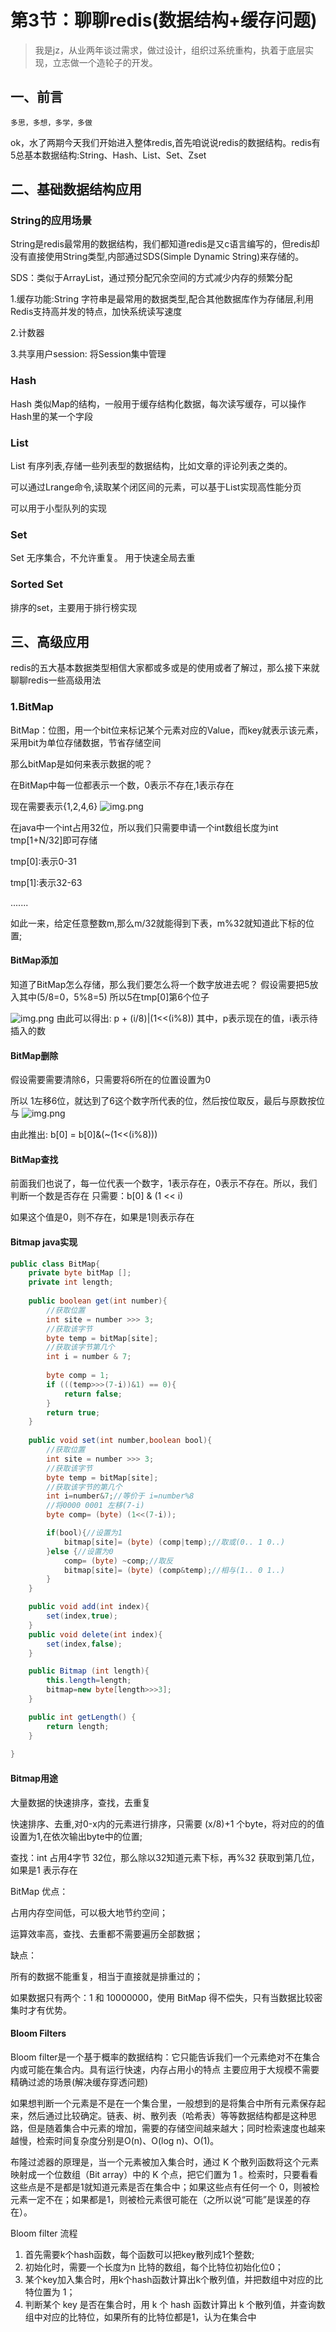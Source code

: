 # 第3节：聊聊redis(数据结构+缓存问题)
>我是jz，从业两年谈过需求，做过设计，组织过系统重构，执着于底层实现，立志做一个造轮子的开发。

## 一、前言
`多思，多想，多学，多做`

ok，水了两期今天我们开始进入整体redis,首先咱说说redis的数据结构。redis有5总基本数据结构:String、Hash、List、Set、Zset

## 二、基础数据结构应用

### String的应用场景

String是redis最常用的数据结构，我们都知道redis是又c语言编写的，但redis却没有直接使用String类型,内部通过SDS(Simple Dynamic String)来存储的。

SDS：类似于ArrayList，通过预分配冗余空间的方式减少内存的频繁分配
    
1.缓存功能:String 字符串是最常用的数据类型,配合其他数据库作为存储层,利用Redis支持高并发的特点，加快系统读写速度

2.计数器

3.共享用户session: 将Session集中管理

### Hash

Hash 类似Map的结构，一般用于缓存结构化数据，每次读写缓存，可以操作Hash里的某一个字段

### List

List 有序列表,存储一些列表型的数据结构，比如文章的评论列表之类的。

可以通过Lrange命令,读取某个闭区间的元素，可以基于List实现高性能分页

可以用于小型队列的实现

### Set

Set 无序集合，不允许重复。 用于快速全局去重

### Sorted Set

排序的set，主要用于排行榜实现

## 三、高级应用

redis的五大基本数据类型相信大家都或多或是的使用或者了解过，那么接下来就聊聊redis一些高级用法

### 1.BitMap

BitMap：位图，用一个bit位来标记某个元素对应的Value，而key就表示该元素，采用bit为单位存储数据，节省存储空间

那么bitMap是如何来表示数据的呢？

在BitMap中每一位都表示一个数，0表示不存在,1表示存在

现在需要表示{1,2,4,6}
![img.png](../../assets/img/redis/Chapter_3/BitMap_1.png)

在java中一个int占用32位，所以我们只需要申请一个int数组长度为int tmp[1+N/32]即可存储

tmp[0]:表示0-31

tmp[1]:表示32-63

.......

如此一来，给定任意整数m,那么m/32就能得到下表，m%32就知道此下标的位置;

#### BitMap添加

知道了BitMap怎么存储，那么我们要怎么将一个数字放进去呢？ 假设需要把5放入其中(5/8=0，5%8=5) 所以5在tmp[0]第6个位子

![img.png](../../assets/img/redis/Chapter_3/BitMap_add.png)
由此可以得出: p + (i/8)|(1<<(i%8)) 其中，p表示现在的值，i表示待插入的数


#### BitMap删除
假设需要需要清除6，只需要将6所在的位置设置为0

所以 1左移6位，就达到了6这个数字所代表的位，然后按位取反，最后与原数按位与
![img.png](../../assets/img/redis/Chapter_3/BitMap_sub.png)

由此推出: b[0] = b[0]&(~(1<<(i%8)))

#### BitMap查找

前面我们也说了，每一位代表一个数字，1表示存在，0表示不存在。所以，我们判断一个数是否存在
只需要：b[0] & (1 << i)

如果这个值是0，则不存在，如果是1则表示存在

#### Bitmap java实现
```java
public class BitMap{
    private byte bitMap [];
    private int length;
    
    public boolean get(int number){
        //获取位置 
        int site = number >>> 3;
        //获取该字节
        byte temp = bitMap[site];
        //获取该字节第几个
        int i = number & 7;
        
        byte comp = 1;
        if (((temp>>>(7-i))&1) == 0){
            return false;
        }
        return true;
    }
    
    public void set(int number,boolean bool){
        //获取位置 
        int site = number >>> 3;
        //获取该字节
        byte temp = bitMap[site];
        //获取该字节的第几个
        int i=number&7;//等价于 i=number%8
        //将0000 0001 左移(7-i)
        byte comp= (byte) (1<<(7-i));

        if(bool){//设置为1
            bitmap[site]= (byte) (comp|temp);//取或(0.. 1 0..)
        }else {//设置为0
            comp= (byte) ~comp;//取反
            bitmap[site]= (byte) (comp&temp);//相与(1.. 0 1..)
        }
    }

    public void add(int index){
        set(index,true);
    }
    public void delete(int index){
        set(index,false);
    }

    public Bitmap (int length){
        this.length=length;
        bitmap=new byte[length>>>3];
    }

    public int getLength() {
        return length;
    }
    
}
```

#### Bitmap用途

大量数据的快速排序，查找，去重复

快速排序、去重,对0-x内的元素进行排序，只需要 (x/8)+1 个byte，将对应的的值设置为1,在依次输出byte中的位置;

查找：int 占用4字节 32位，那么除以32知道元素下标，再%32 获取到第几位，如果是1 表示存在

BitMap 优点：

占用内存空间低，可以极大地节约空间；

运算效率高，查找、去重都不需要遍历全部数据；

缺点：

所有的数据不能重复，相当于直接就是排重过的；

如果数据只有两个：1 和 10000000，使用 BitMap 得不偿失，只有当数据比较密集时才有优势。

#### Bloom Filters

Bloom filter是一个基于概率的数据结构：它只能告诉我们一个元素绝对不在集合内或可能在集合内。具有运行快速，内存占用小的特点
主要应用于大规模不需要精确过滤的场景(解决缓存穿透问题)

如果想判断一个元素是不是在一个集合里，一般想到的是将集合中所有元素保存起来，然后通过比较确定。链表、树、散列表（哈希表）等等数据结构都是这种思路，但是随着集合中元素的增加，需要的存储空间越来越大；同时检索速度也越来越慢，检索时间复杂度分别是O(n)、O(log n)、O(1)。

布隆过滤器的原理是，当一个元素被加入集合时，通过 K 个散列函数将这个元素映射成一个位数组（Bit array）中的 K 个点，把它们置为 1 。检索时，只要看看这些点是不是都是1就知道元素是否在集合中；如果这些点有任何一个 0，则被检元素一定不在；如果都是1，则被检元素很可能在（之所以说“可能”是误差的存在）。

Bloom filter 流程
1. 首先需要k个hash函数，每个函数可以把key散列成1个整数;
2. 初始化时，需要一个长度为n 比特的数组，每个比特位初始化位0；
3. 某个key加入集合时，用k个hash函数计算出k个散列值，并把数组中对应的比特位置为 1；
4. 判断某个 key 是否在集合时，用 k 个 hash 函数计算出 k 个散列值，并查询数组中对应的比特位，如果所有的比特位都是1，认为在集合中


























